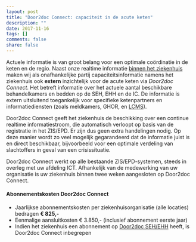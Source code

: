 ```yaml
---
layout: post
title: "Door2doc Connect: capaciteit in de acute keten"
description: ""
date: 2017-11-16
tags: []
comments: false
share: false
---
```


Actuele informatie is van groot belang voor een optimale coördinatie in de keten en de regio. Naast onze realtime informatie [binnen het ziekenhuis](http://docs.door2doc.com/2017-11-16/prijsindicatie/) maken wij als onafhankelijke partij capaciteitsinformatie namens het ziekenhuis ook **extern** inzichtelijk voor de acute keten via _Door2doc Connect_. Het betreft informatie over het actuele aantal beschikbare behandelkamers en bedden op de SEH, EHH en de IC. De informatie is extern uitsluitend toegankelijk voor specifieke ketenpartners en informatiediensten (zoals meldkamers, GHOR, en [LCMS](https://www.lcms.nl/)).

Door2doc Connect geeft het ziekenhuis de beschikking over een continue realtime informatiestroom, die automatisch verloopt op basis van de registratie in het ZIS/EPD. Er zijn dus geen extra handelingen nodig. Op deze manier wordt zo veel mogelijk gegarandeerd dat de informatie juist is en direct beschikbaar, bijvoorbeeld voor een optimale verdeling van slachtoffers in geval van een crisissituatie.

Door2doc Connect werkt op alle bestaande ZIS/EPD-systemen, steeds in overleg met uw afdeling ICT. Afhankelijk van de medewerking van uw organisatie is uw ziekenhuis binnen twee weken aangesloten op Door2doc Connect.

#### Abonnementskosten Door2doc Connect
* Jaarlijkse abonnementskosten per ziekenhuisorganisatie (alle locaties) bedragen **€ 825,-**
* Eenmalige aansluitkosten € 3.850,- (inclusief abonnement eerste jaar)
* Indien het ziekenhuis een abonnement op [Door2doc SEH/EHH](http://docs.door2doc.com/2017-11-16/prijsindicatie) heeft, is Door2doc Connect inbegrepen
